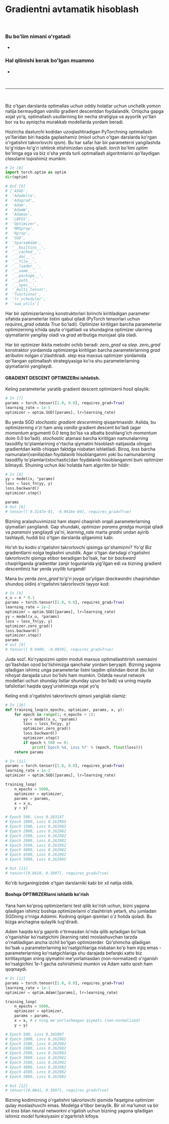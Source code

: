 # Gradientni avtamatik hisoblash

<br/>

### Bu bo'lim nimani o'rgatadi
 *  

### Hal qilinishi kerak bo'lgan muammo
 *  

<br/>

* * *

<br/>

Biz o'tgan darslarda optimallas uchun oddiy holatlar uchun unchalik yomon natija bermaydigan *vanilla* gradient descentdan foydalandik. Ortiqcha gapga xojat yo'q, optimallash usullarining bir necha stratigiya va ayyorlik yo'llari bor va bu ayniqcha murakkab modellarda yordam beradi.

Hozircha dasturchi kodidan uzoqlashtiradigan PyTorchning optimallash yo'llaridan biri haqida gaplashamiz (misol uchun o'tgan darslarda ko'rgan o'rgatishni takrorlovchi qism). Bu har safar har bir parameterni yangilashda to'g'ridan-to'g'ri ishtirok etishimizdan ozoq qiladi. *torch* bo'limi *optim* bo'limga ega va biz o'sha yerda turli optimallash algoritmlarini qo'llaydigan *class*larni topishimiz mumkin:

```python
# In [6]
import torch.optim as optim
dir(optim)

# Out [6]
# ['ASGD',
#  'Adadelta',
#  'Adagrad',
#  'Adam',
#  'AdamW',
#  'Adamax',
#  'LBFGS',
#  'Optimizer',
#  'RMSprop',
#  'Rprop',
#  'SGD',
#  'SparseAdam',
#  '__builtins__',
#  '__cached__',
#  '__doc__',
#  '__file__',
#  '__loader__',
#  '__name__',
#  '__package__',
#  '__path__',
#  '__spec__',
#  '_multi_tensor',
#  'functional',
#  'lr_scheduler',
#  'swa_utils']
```
Har bir optimizerlarning konstruktorlari birinchi kiritiladigan parameter sifatida parameterlar listini qabul qiladi (PyTorch tensorlari uchun *requires_grad* odatda *True* bo'ladi). Optimizer kiritilgan barcha parameterlar optimizerning ichida qayta o'rgatiladi va shundagina optimizer ularning qiymatlarini yangilay oladi va *grad* atributiga murojaat qila oladi.

Har bir optimizer ikkita metodni ochib beradi: *zero_grad* va *step*. *zero_grad* konstraktor yordamida optimizerga kiritilgan barcha parameterlarning *grad* atributini nolgan o'zlashtiradi. *step* esa maxsus optimizer yordamida qo'llangan optimallash strategiyasiga ko'ra shu parameterlarning qiymatlarini yangilaydi.

#### GRADIENT DESCENT OPTIMIZERni ishlatish.

Keling parameterlar yaratib gradient descent optimizerni hosil qilaylik:

```python
# In [7]
params = torch.tensor([1.0, 0.0], requires_grad=True)
learning_rate = 1e-5
optimizer = optim.SGD([params], lr=learning_rate)
```

Bu yerda SGD *stochastic gradient descent*ning qisqartmasidir. Aslida, bu optimizerning o'zi ham aniq *vanilla* gradient descent bo'ladi (agar *momentum* argumenti 0.0 teng bo'lsa va albatta boshlang'ich *momentum* doim 0.0 bo'ladi). *stochastic* atamasi barcha kiritilgan namunalarning tasodifiy to'plamlarining o'rtacha qiymatini hisoblash natijasida olingan gradientdan kelib chiqqan faktdga nisbatan ishlatiladi. Biroq, *loss* barcha namunalari(vanilla)dan foydalanib hisoblanganmi yoki bu namunalarning tasodifiy to'plamlari(stochastic)dan foydalanib hisoblanganmi buni optimizer bilmaydi. Shuining uchun ikki holatda ham algoritm bir hildir:

```python
# In [8]
yy = model(x, *params)
loss = loss_fn(yy, y)
loss.backward()
optimizer.step()

params
# Out [8]
# tensor([ 9.3147e-01, -9.0416e-04], requires_grad=True)
```

Bizning aralashuvimizsiz ham *step*ni chaqirish orqali parameterlarning qiymatlari yangilandi. Gap shundaki, *optimizer* *params.grad*ga murojat qiladi va *params*ni yangilaydi ya'ni, *learning_rate* marta *grad*ni undan ayirib tashlaydi, huddi biz o'tgan darslarda qilganimiz kabi.

Ho'sh bu kodni o'rgatishni takrorlovchi qisimga qo'shamizmi? Yo'q! Biz gradientlarni nolga teglashni unutdik. Agar o'tgan darsdagi o'rgatishni takrorlovchi qismga etibor beradigan bo'lsak, har bir *backward* chaqirilganda gradientlar zanjir togunlarida yig'ilgan edi va bizning gradient descentimiz har yerda yoyilib turgandi! 

Mana bu yerda *zero_grad* to'g'ri joyga qo'yilgan (*backward*ni chaqirishdan shundoq oldin) o'rgatishni takrorlovchi tayyor kod:

```python
# In [9]
x_u = x * 0.1
params = torch.tensor([1.0, 0.0], requires_grad=True)
learning_rate = 1e-2
optimizer = optim.SGD([params], lr=learning_rate)
yy = model(x_u, *params)
loss = loss_fn(yy, y)
optimizer.zero_grad()
loss.backward()
optimizer.step()
params
# out [9]
# tensor([ 0.9400, -0.0039], requires_grad=True)
```
Juda soz!. Ko'ryapsizmi *optim* moduli maxsus optimallashtirish sxemasini qo'llashdan ozod bo'lishimizga qanchalar yordam beryapti. Bizning yagona qiladigan ishimiz unga parameterlar listni taqdim qilishdan iborat (bu list nihoyat darajada uzun bo'lishi ham mumkin. Odatda neural network modellari uchun shunday listlar shunday uzun bo'ladi) va uning mayda tafsilotlari haqida qayg'urishimizga xojat yo'q

Keling endi o'rgatishni takrorlovchi qimsni yangilab olamiz:

```python
# In [10]
def training_loop(n_epochs, optimizer, params, x, y):
    for epoch in range(1, n_epochs + 1):
        yy = model(x_u, *params)
        loss = loss_fn(yy, y)
        optimizer.zero_grad()
        loss.backward()
        optimizer.step()
        if epoch % 500 == 0:
            print('Epoch %d, Loss %f' % (epoch, float(loss)))
    return params
```

```python
# In [11]
params = torch.tensor([1.0, 0.0], requires_grad=True)
learning_rate = 1e-2
optimizer = optim.SGD([params], lr=learning_rate)

training_loop(
    n_epochs = 5000,
    optimizer = optimizer,
    params = params,
    x = x_u,
    y = y)

# Epoch 500, Loss 0.263147
# Epoch 1000, Loss 0.262983
# Epoch 1500, Loss 0.262982
# Epoch 2000, Loss 0.262982
# Epoch 2500, Loss 0.262982
# Epoch 3000, Loss 0.262982
# Epoch 3500, Loss 0.262982
# Epoch 4000, Loss 0.262982
# Epoch 4500, Loss 0.262982
# Epoch 5000, Loss 0.262982

# Out [11]
# tensor([0.8410, 0.5997], requires_grad=True)
```

Ko'rib turganingizdek o'tgan darslarniki kabi bir xil natija oldik.

#### Boshqa OPTIMIZERlarni ishlatib ko'rish

Yana ham ko'proq optimizerlarni test qilib ko'rish uchun, bizni yagona qiladigan ishimiz boshqa optimizerlarni o'zlashtirish yetarli, shu jumladan *SGD*ning o'rniga *Adam*ni. Kodning qolgan qismlari o'z holida qoladi. Bu bizga anchagina qulaylik tug'diradi.

*Adam* haqida ko'p gapirib o'tirmasdan lo'nda qilib aytadigan bo'lsak o'rganishlar ko'rsatgichini (learning rate) moslashuvchan tarzda o'rnatiladigan ancha izchil bo'lgan optimizerder. Qo'shimcha qiladigan bo'lsak u parameterlarning ko'rsatgichlariga nisbatan ko'p ham injiq emas - parameterlarning ko'rsatgichlariga shu darajada befarqki xatto biz kiritilayotgan *x*ning qiymatini me'yorlamasdan (non-normalized) o'rganish ko'rsatgichini 1e-1 gacha oshirishimiz mumkin va Adam xatto qosh ham qoqmaydi.

```python
# In [12]
params = torch.tensor([1.0, 0.0], requires_grad=True)
learning_rate = 1e-1
optimizer = optim.Adam([params], lr=learning_rate)

training_loop(
    n_epochs = 5000,
    optimizer = optimizer,
    params = params,
    x = x, # x ning me'yorlashmagan qiymati (non-normalized)
    y = y)

# Epoch 500, Loss 0.265097
# Epoch 1000, Loss 0.262982
# Epoch 1500, Loss 0.262982
# Epoch 2000, Loss 0.262982
# Epoch 2500, Loss 0.262983
# Epoch 3000, Loss 0.262982
# Epoch 3500, Loss 0.262982
# Epoch 4000, Loss 0.262982
# Epoch 4500, Loss 0.262982
# Epoch 5000, Loss 0.262982

# Out [12]
# tensor([0.0841, 0.5997], requires_grad=True)
```

Bizning kodimizning o'rgatishni takrorlovchi qismida faqatgina optimizer qulay moslashuvchi emas. Modelga e'tibor beraylik. Bir xil ma'lumot va bir xil *loss* bilan neural networkni o'rgatish uchun bizning yagona qiladigan ishimiz *model* funksiyasini o'zgartirish kifoya.